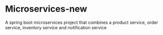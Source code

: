 # Microservices-new
A spring boot microservices project that combines a product service, order service, inventory service and notification service
